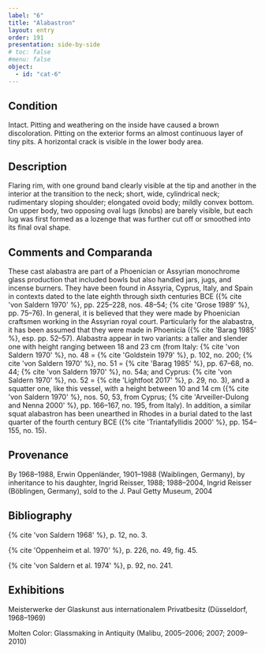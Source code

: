 ```yaml
---
label: "6"
title: "Alabastron"
layout: entry
order: 191
presentation: side-by-side
# toc: false
#menu: false 
object:
  - id: "cat-6"
---
```


## Condition

Intact. Pitting and weathering on the inside have caused a brown discoloration. Pitting on the exterior forms an almost continuous layer of tiny pits. A horizontal crack is visible in the lower body area.

## Description

Flaring rim, with one ground band clearly visible at the tip and another in the interior at the transition to the neck; short, wide, cylindrical neck; rudimentary sloping shoulder; elongated ovoid body; mildly convex bottom. On upper body, two opposing oval lugs (knobs) are barely visible, but each lug was first formed as a lozenge that was further cut off or smoothed into its final oval shape.

## Comments and Comparanda

These cast alabastra are part of a Phoenician or Assyrian monochrome glass production that included bowls but also handled jars, jugs, and incense burners. They have been found in Assyria, Cyprus, Italy, and Spain in contexts dated to the late eighth through sixth centuries BCE ({% cite 'von Saldern 1970' %}, pp. 225–228, nos. 48–54; {% cite 'Grose 1989' %}, pp. 75–76). In general, it is believed that they were made by Phoenician craftsmen working in the Assyrian royal court. Particularly for the alabastra, it has been assumed that they were made in Phoenicia ({% cite 'Barag 1985' %}, esp. pp. 52–57). Alabastra appear in two variants: a taller and slender one with height ranging between 18 and 23 cm (from Italy: {% cite 'von Saldern 1970' %}, no. 48 = {% cite 'Goldstein 1979' %}, p. 102, no. 200; {% cite 'von Saldern 1970' %}, no. 51 = {% cite 'Barag 1985' %}, pp. 67–68, no. 44; {% cite 'von Saldern 1970' %}, no. 54a; and Cyprus: {% cite 'von Saldern 1970' %}, no. 52 = {% cite 'Lightfoot 2017' %}, p. 29, no. 3), and a squatter one, like this vessel, with a height between 10 and 14 cm ({% cite 'von Saldern 1970' %}, nos. 50, 53, from Cyprus; {% cite 'Arveiller-Dulong and Nenna 2000' %}, pp. 166–167, no. 195, from Italy). In addition, a similar squat alabastron has been unearthed in Rhodes in a burial dated to the last quarter of the fourth century BCE ({% cite 'Triantafyllidis 2000' %}, pp. 154–155, no. 15).

## Provenance

By 1968–1988, Erwin Oppenländer, 1901–1988 (Waiblingen, Germany), by inheritance to his daughter, Ingrid Reisser, 1988; 1988–2004, Ingrid Reisser (Böblingen, Germany), sold to the J. Paul Getty Museum, 2004

## Bibliography

{% cite 'von Saldern 1968' %}, p. 12, no. 3.

{% cite 'Oppenheim et al. 1970' %}, p. 226, no. 49, fig. 45.

{% cite 'von Saldern et al. 1974' %}, p. 92, no. 241.

## Exhibitions

Meisterwerke der Glaskunst aus internationalem Privatbesitz (Düsseldorf, 1968–1969)

Molten Color: Glassmaking in Antiquity (Malibu, 2005–2006; 2007; 2009–2010)